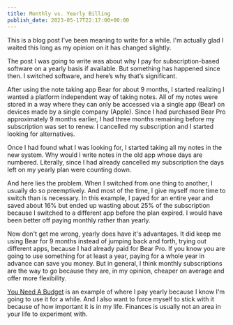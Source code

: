 ```yaml
---
title: Monthly vs. Yearly Billing
publish_date: 2023-05-17T22:17:00+00:00
---
```


This is a blog post I've been meaning to write for a while. I'm actually glad I waited this long as my opinion on it has changed slightly.

The post I was going to write was about why I pay for subscription-based software on a yearly basis if available. But something has happened since then. I switched software, and here’s why that’s significant.

After using the note taking app Bear for about 9 months, I started realizing I wanted a platform independent way of taking notes. All of my notes were stored in a way where they can only be accessed via a single app (Bear) on devices made by a single company (Apple). Since I had purchased Bear Pro approximately 9 months earlier, I had three months remaining before my subscription was set to renew. I cancelled my subscription and I started looking for alternatives.

Once I had found what I was looking for, I started taking all my notes in the new system. Why would I write notes in the old app whose days are numbered. Literally, since I had already cancelled my subscription the days left on my yearly plan were counting down.

And here lies the problem. When I switched from one thing to another, I usually do so preemptively. And most of the time, I give myself more time to switch than is necessary. In this example, I payed for an entire year and saved about 16% but ended up wasting about 25% of the subscription because I switched to a different app before the plan expired. I would have been better off paying monthly rather than yearly.

Now don't get me wrong, yearly does have it's advantages. It did keep me using Bear for 9 months instead of jumping back and forth, trying out different apps, because I had already paid for Bear Pro. If you know you are going to use something for at least a year, paying for a whole year in advance can save you money. But in general, I think monthly subscriptions are the way to go because they are, in my opinion, cheaper on average and offer more flexibility.

[You Need A Budget](https://ynab.com/referral/?ref=bzjO719nmjvQhaf6) is an example of where I pay yearly because I know I'm going to use it for a while. And I also want to force myself to stick with it because of how important it is in my life. Finances is usually not an area in your life to experiment with.
